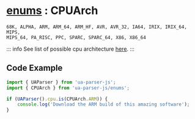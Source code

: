 # [enums](/api/submodules/enums/overview) : CPUArch

```csv:no-line-numbers
68K, ALPHA, ARM, ARM_64, ARM_HF, AVR, AVR_32, IA64, IRIX, IRIX_64, MIPS, 
MIPS_64, PA_RISC, PPC, SPARC, SPARC_64, X86, X86_64
```
::: info
See list of possible cpu architecture [here](/info/cpu/arch).
:::

## Code Example

```js [arm-detect.js]
import { UAParser } from 'ua-parser-js'; 
import { CPUArch } from 'ua-parser-js/enums';

if (UAParser().cpu.is(CPUArch.ARM)) {
    console.log('Download the ARM build of this amazing software');
}
```